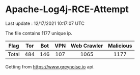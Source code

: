 
# Apache-Log4j-RCE-Attempt

Last update : 12/17/2021 10:17:07 UTC

The file contains 1177 unique ip.

| Flag | Tor | Bot | VPN | Web Crawler | Malicious |
| :-:  | :-: | :-: | :-: | :-:         | :-:       |
| Total| 484  | 146  | 107  | 1065          | 1177        |

Getting from https://www.greynoise.io api.